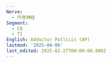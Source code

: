 ```yaml
---
Nerve:
  - 尺骨神経
Segment:
  - C8
  - T1
English: Adductor Pollicis (AP)
lastmod: '2025-04-06'
last_edited: 2025-02-27T00:00:00.000Z
---
```



